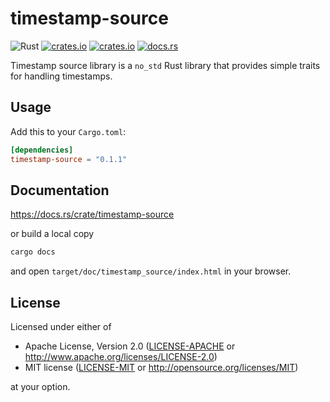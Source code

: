 # timestamp-source

![Rust](https://github.com/kusstas/timestamp-source/workflows/Rust/badge.svg)
[![crates.io](https://img.shields.io/crates/d/timestamp-source.svg)](https://crates.io/crates/timestamp-source)
[![crates.io](https://img.shields.io/crates/v/timestamp-source.svg)](https://crates.io/crates/timestamp-source)
[![docs.rs](https://docs.rs/timestamp-source/badge.svg)](https://docs.rs/timestamp-source)

Timestamp source library is a `no_std` Rust library that provides simple traits for handling timestamps.

## Usage

Add this to your `Cargo.toml`:

```toml
[dependencies]
timestamp-source = "0.1.1"
```

## Documentation

https://docs.rs/crate/timestamp-source

or build a local copy

```sh
cargo docs
```

and open `target/doc/timestamp_source/index.html` in your browser.

## License

Licensed under either of

- Apache License, Version 2.0 ([LICENSE-APACHE](./LICENSE-APACHE) or
  http://www.apache.org/licenses/LICENSE-2.0)
- MIT license ([LICENSE-MIT](./LICENSE-MIT) or http://opensource.org/licenses/MIT)

at your option.
